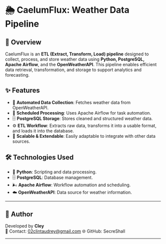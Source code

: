 # 🌦️ CaelumFlux: Weather Data Pipeline

## 📖 Overview
CaelumFlux is an **ETL (Extract, Transform, Load) pipeline** designed to collect, process, and store weather data using **Python, PostgreSQL, Apache Airflow**, and the **OpenWeatherAPI**. This pipeline enables efficient data retrieval, transformation, and storage to support analytics and forecasting.

## ✨ Features
- 🔄 **Automated Data Collection**: Fetches weather data from OpenWeatherAPI.
- 📅 **Scheduled Processing**: Uses Apache Airflow for task automation.
- 🗄️ **PostgreSQL Storage**: Stores cleaned and structured weather data.
- ⚙️ **ETL Workflow**: Extracts raw data, transforms it into a usable format, and loads it into the database.
- 🔧 **Scalable & Extendable**: Easily adaptable to integrate with other data sources.

## 🛠 Technologies Used
- 🐍 **Python**: Scripting and data processing.
- 🗄️ **PostgreSQL**: Database management.
- 🌬️ **Apache Airflow**: Workflow automation and scheduling.
- ☁️ **OpenWeatherAPI**: Data source for weather information.

---

## 👤 Author
Developed by **Cley**  
📧 Contact: 02clintaudrey@gmail.com 
🌐 GitHub: SecreShall

---
